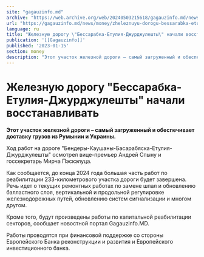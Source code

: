 ```yaml
---
site: "gagauzinfo.md"
archive: "https://web.archive.org/web/20240503215618/gagauzinfo.md/news/money/zheleznuyu-dorogu-bessarabka-etuliya-dzhurdzhuleshti-nachali-vosstanavlivat?ysclid=ld1tcnx427488692716"
url: "https://gagauzinfo.md/news/money/zheleznuyu-dorogu-bessarabka-etuliya-dzhurdzhuleshti-nachali-vosstanavlivat"
language: ru
title: "Железную дорогу \"Бессарабка-Етулия-Джурджулешты\" начали восстанавливать"
publication: '[[Gagauzinfo]]'
published: '2023-01-15'
section: money
description: "Этот участок железной дороги – самый загруженный и обеспечивает доставку грузов из Румынии и Украины."
---
```


# Железную дорогу "Бессарабка-Етулия-Джурджулешты" начали восстанавливать

**Этот участок железной дороги – самый загруженный и обеспечивает доставку грузов из Румынии и Украины.**

Ход работ на дороге "Бендеры-Каушаны-Басарабяска-Етулия-Джурджулешты" осмотрел вице-премьер Андрей Спыну и госсекретарь Мирча Пэскэлуца.

Как сообщается, до конца 2024 года большая часть работ по реабилитации 233-километрового участка дороги будет завершена. Речь идет о текущих ремонтных работах по замене шпал и обновлению балластного слоя, вертикальной и продольной регулировке железнодорожных путей, обновлению систем сигнализации и многом другом.

Кроме того, будут произведены работы по капитальной реабилитации секторов, сообщает новостной портал Gagauzinfo.MD.

Работы проводятся при финансовой поддержке со стороны Европейского Банка реконструкции и развития и Европейского инвестиционного банка.